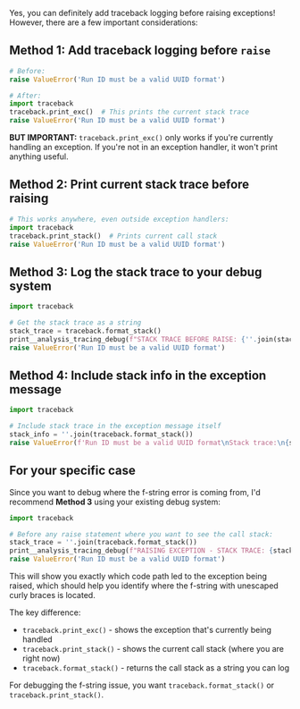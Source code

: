 Yes, you can definitely add traceback logging before raising exceptions! However, there are a few important considerations:

## Method 1: Add traceback logging before `raise`

```python
# Before:
raise ValueError('Run ID must be a valid UUID format')

# After:
import traceback
traceback.print_exc()  # This prints the current stack trace
raise ValueError('Run ID must be a valid UUID format')
```

**BUT IMPORTANT:** `traceback.print_exc()` only works if you're currently handling an exception. If you're not in an exception handler, it won't print anything useful.

## Method 2: Print current stack trace before raising

```python
# This works anywhere, even outside exception handlers:
import traceback
traceback.print_stack()  # Prints current call stack
raise ValueError('Run ID must be a valid UUID format')
```

## Method 3: Log the stack trace to your debug system

```python
import traceback

# Get the stack trace as a string
stack_trace = traceback.format_stack()
print__analysis_tracing_debug(f"STACK TRACE BEFORE RAISE: {''.join(stack_trace)}")
raise ValueError('Run ID must be a valid UUID format')
```

## Method 4: Include stack info in the exception message

```python
import traceback

# Include stack trace in the exception message itself
stack_info = ''.join(traceback.format_stack())
raise ValueError(f'Run ID must be a valid UUID format\nStack trace:\n{stack_info}')
```

## For your specific case

Since you want to debug where the f-string error is coming from, I'd recommend **Method 3** using your existing debug system:

```python
import traceback

# Before any raise statement where you want to see the call stack:
stack_trace = ''.join(traceback.format_stack())
print__analysis_tracing_debug(f"RAISING EXCEPTION - STACK TRACE: {stack_trace}")
raise ValueError('Run ID must be a valid UUID format')
```

This will show you exactly which code path led to the exception being raised, which should help you identify where the f-string with unescaped curly braces is located.

The key difference:
- `traceback.print_exc()` - shows the exception that's currently being handled
- `traceback.print_stack()` - shows the current call stack (where you are right now)
- `traceback.format_stack()` - returns the call stack as a string you can log

For debugging the f-string issue, you want `traceback.format_stack()` or `traceback.print_stack()`.
